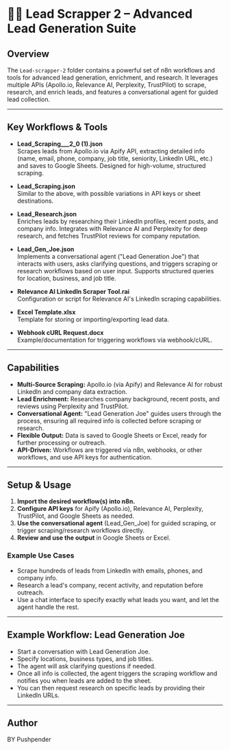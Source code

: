 # 🕵️‍♂️ Lead Scrapper 2 – Advanced Lead Generation Suite

## Overview
The `Lead-scrapper-2` folder contains a powerful set of n8n workflows and tools for advanced lead generation, enrichment, and research. It leverages multiple APIs (Apollo.io, Relevance AI, Perplexity, TrustPilot) to scrape, research, and enrich leads, and features a conversational agent for guided lead collection.

---

## Key Workflows & Tools

- **Lead_Scraping___2_0 (1).json**  
  Scrapes leads from Apollo.io via Apify API, extracting detailed info (name, email, phone, company, job title, seniority, LinkedIn URL, etc.) and saves to Google Sheets. Designed for high-volume, structured scraping.

- **Lead_Scraping.json**  
  Similar to the above, with possible variations in API keys or sheet destinations.

- **Lead_Research.json**  
  Enriches leads by researching their LinkedIn profiles, recent posts, and company info. Integrates with Relevance AI and Perplexity for deep research, and fetches TrustPilot reviews for company reputation.

- **Lead_Gen_Joe.json**  
  Implements a conversational agent ("Lead Generation Joe") that interacts with users, asks clarifying questions, and triggers scraping or research workflows based on user input. Supports structured queries for location, business, and job title.

- **Relevance AI LinkedIn Scraper Tool.rai**  
  Configuration or script for Relevance AI's LinkedIn scraping capabilities.

- **Excel Template.xlsx**  
  Template for storing or importing/exporting lead data.

- **Webhook cURL Request.docx**  
  Example/documentation for triggering workflows via webhook/cURL.

---

## Capabilities
- **Multi-Source Scraping:** Apollo.io (via Apify) and Relevance AI for robust LinkedIn and company data extraction.
- **Lead Enrichment:** Researches company background, recent posts, and reviews using Perplexity and TrustPilot.
- **Conversational Agent:** "Lead Generation Joe" guides users through the process, ensuring all required info is collected before scraping or research.
- **Flexible Output:** Data is saved to Google Sheets or Excel, ready for further processing or outreach.
- **API-Driven:** Workflows are triggered via n8n, webhooks, or other workflows, and use API keys for authentication.

---

## Setup & Usage

1. **Import the desired workflow(s) into n8n.**
2. **Configure API keys** for Apify (Apollo.io), Relevance AI, Perplexity, TrustPilot, and Google Sheets as needed.
3. **Use the conversational agent** (Lead_Gen_Joe) for guided scraping, or trigger scraping/research workflows directly.
4. **Review and use the output** in Google Sheets or Excel.

### Example Use Cases
- Scrape hundreds of leads from LinkedIn with emails, phones, and company info.
- Research a lead's company, recent activity, and reputation before outreach.
- Use a chat interface to specify exactly what leads you want, and let the agent handle the rest.

---

## Example Workflow: Lead Generation Joe
- Start a conversation with Lead Generation Joe.
- Specify locations, business types, and job titles.
- The agent will ask clarifying questions if needed.
- Once all info is collected, the agent triggers the scraping workflow and notifies you when leads are added to the sheet.
- You can then request research on specific leads by providing their LinkedIn URLs.

---

## Author
BY Pushpender 